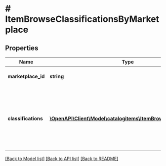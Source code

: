 # # ItemBrowseClassificationsByMarketplace

## Properties

Name | Type | Description | Notes
------------ | ------------- | ------------- | -------------
**marketplace_id** | **string** | Amazon marketplace identifier. |
**classifications** | [**\OpenAPI\Client\Model\catalogitems\ItemBrowseClassification[]**](ItemBrowseClassification.md) | Classifications (browse nodes) associated with the item in the Amazon catalog for the indicated Amazon marketplace. | [optional]

[[Back to Model list]](../../README.md#models) [[Back to API list]](../../README.md#endpoints) [[Back to README]](../../README.md)
